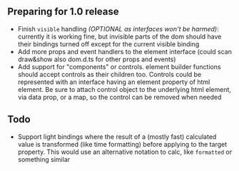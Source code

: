 ## Preparing for 1.0 release
- Finish `visible` handling _(OPTIONAL as interfaces won't be harmed)_: currently it is working fine, but invisible parts of the dom should have their bindings turned off
  except for the current visible binding
- Add more props and event handlers to the element interface (could scan draw&show also dom.d.ts for other props and events)
- Add support for "components" or controls. element builder functions should accept controls as their children too.
  Controls could be represented with an interface having an element property of html element.
  Be sure to attach control object to the underlying html element, via data prop, or a map, so the control can be removed when needed

## Todo
- Support light bindings where the result of a (mostly fast) calculated value is transformed (like time formatting) before applying
  to the target property. This would use an alternative notation to calc, like `formatted` or something similar 